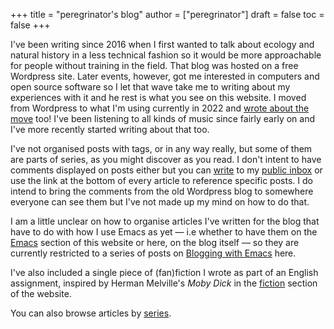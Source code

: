 +++
title = "peregrinator's blog"
author = ["peregrinator"]
draft = false
toc = false
+++

I've been writing since 2016 when I first wanted to talk about ecology
and natural history in a less technical fashion so it would be more
approachable for people without training in the field. That blog was
hosted on a free Wordpress site. Later events, however, got me
interested in computers and open source software so I let that wave
take me to writing about my experiences with it and he rest is what
you see on this website. I moved from Wordpress to what I'm using
currently in 2022 and [wrote about the move](/blog/2022/12/hugo-org-and-starting-over-at-a-new-blog/) too! I've been listening to
all kinds of music since fairly early on and I've more recently
started writing about that too.

I've not organised posts with tags, or in any way really, but some of
them are parts of series, as you might discover as you read. I don't
intent to have comments displayed on posts either but you can [write](mailto:~peregrinator/public_inbox@lists.sr.ht) to
my [public inbox](https://lists.sr.ht/~peregrinator/public_inbox) or use the link at the bottom of every article to
reference specific posts. I do intend to bring the comments from the
old Wordpress blog to somewhere everyone can see them but I've not
made up my mind on how to do that.

I am a little unclear on how to organise articles I've written for the
blog that have to do with how I use Emacs as yet — i.e whether to have
them on the [Emacs](https://emacs.peregrinator.site) section of this website or here, on the blog itself
— so they are currently restricted to a series of posts on [Blogging
with Emacs](/series/blogging-with-emacs) here.

I've also included a single piece of (fan)fiction I wrote as part of
an English assignment, inspired by Herman Melville's _Moby Dick_ in the
[fiction](/fiction/2012/05/ahab/) section of the website.

You can also browse articles by [series](/series).
